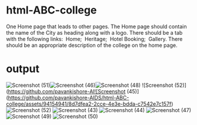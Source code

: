 # html-ABC-college

One Home page that leads to other pages. The Home page should contain the name of the City as heading along with a logo. There should be a tab with the following links:
 Home;
 Heritage;
 Hotel Booking;
 Gallery.
There should be an appropriate description of the college on the home page.
# output
![Screenshot (51)](https://github.com/pavankishore-AIDS/html-ABC-college/assets/94154941/0f7950cd-4909-437c-b0e2-f11a7e0ea452)![Screenshot (46)](https://github.com/pavankishore-AIDS/html-ABC-college/assets/94154941/e80053fa-ad69-4046-9dd5-53819a135e33)![Screenshot (48)](https://github.com/pavankishore-AIDS/html-ABC-college/assets/94154941/554adf4a-4c6c-4cac-8c2b-7623eafaa44b)
![Screenshot (52)](https://github.com/pavankishore-AI![Screenshot (45)](https://github.com/pavankishore-AIDS/html-ABC-college/assets/94154941/8d7dfea2-2cce-4e3e-bdda-c7542e7c157f) 
![Screenshot (52)](https://github.com/pavankishore-AIDS/html-ABC-college/assets/94154941/9c103469-4bd0-467b-974d-c67e163fa054)
![Screenshot (43)](https://github.com/pavankishore-AIDS/html-ABC-college/assets/94154941/346db016-4586-4f3e-a236-5a391cb14f49)
![Screenshot (44)](https://github.com/pavankishore-AIDS/html-ABC-college/assets/94154941/8ecb2b38-4d14-4586-831d-82c4a03c9d5b)
![Screenshot (47)](https://github.com/pavankishore-AIDS/html-ABC-college/assets/94154941/ed1ea663-3042-45a9-8cc1-c9bb34189466)
![Screenshot (49)](https://github.com/pavankishore-AIDS/html-ABC-college/assets/94154941/95f4ee29-7fd4-484d-8420-0c88be22d897)
![Screenshot (50)](https://github.com/pavankishore-AIDS/html-ABC-college/assets/94154941/c63b984e-1fee-41e8-af13-43298636560c)
